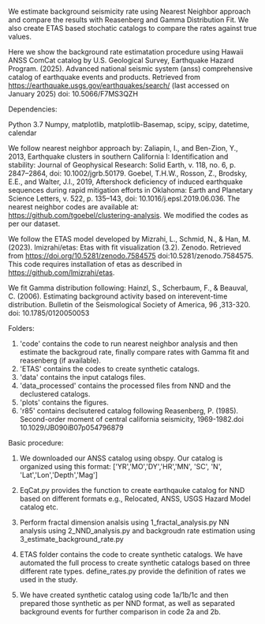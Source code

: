 We estimate background seismicity rate using Nearest Neighbor approach and compare the results with Reasenberg and Gamma Distribution Fit. We also create ETAS based stochatic catalogs to compare the rates against true values. 

Here we show the background rate estimatation procedure using Hawaii ANSS ComCat catalog by U.S. Geological Survey, Earthquake Hazard Program. (2025). Advanced national seismic system (anss) comprehensive catalog of earthquake events and products. Retrieved from https://earthquake.usgs.gov/earthquakes/search/ (last accessed on January 2025) doi: 10.5066/F7MS3QZH 

Dependencies:

Python 3.7 Numpy, matplotlib, matplotlib-Basemap, scipy, scipy, datetime, calendar

We follow nearest neighbor approach by: 
Zaliapin, I., and Ben-Zion, Y., 2013, Earthquake clusters in southern California I: Identification and stability: Journal of Geophysical Research: Solid Earth, v. 118, no. 6, p. 2847–2864, doi: 10.1002/jgrb.50179.
Goebel, T.H.W., Rosson, Z., Brodsky, E.E., and Walter, J.I., 2019, Aftershock deficiency of induced earthquake sequences during rapid mitigation efforts in Oklahoma: Earth and Planetary Science Letters, v. 522, p. 135–143, doi: 10.1016/j.epsl.2019.06.036. The nearest neighbor codes are available at: https://github.com/tgoebel/clustering-analysis. We modified the codes as per our dataset.

We follow the ETAS model developed by Mizrahi, L., Schmid, N., & Han, M. (2023). lmizrahi/etas: Etas with fit visualization (3.2). Zenodo. Retrieved from https://doi.org/10.5281/zenodo.7584575 doi:10.5281/zenodo.7584575. This code requires installation of etas as described in https://github.com/lmizrahi/etas. 

We fit Gamma distribution following: Hainzl, S., Scherbaum, F., & Beauval, C. (2006). Estimating background activity based on interevent-time distribution. Bulletin of the Seismological Society of America, 96 ,313-320. doi: 10.1785/0120050053

Folders:
1. 'code' contains the code to run nearest neighbor analysis and then estimate the backgroud rate, finally compare rates with Gamma fit and reasenberg (if available).
2. 'ETAS' contains the codes to create synthetic catalogs.
3. 'data' contains the input catalogs files.
4. 'data_processed' contains the processed files from NND and the declustered catalogs.
5. 'plots' contains the figures. 
6. 'r85' contains declsutered catalog following Reasenberg, P. (1985). Second-order moment of central california seismicity, 1969-1982.doi 10.1029/JB090iB07p054796879

Basic procedure:

1. We downloaded our ANSS catalog using obspy. Our catalog is organized using this format:
['YR','MO','DY','HR','MN', 'SC', 'N', 'Lat','Lon','Depth','Mag']

2. EqCat.py provides the function to create earthqauke catalog for NND based on different formats e.g., Relocated, ANSS, USGS Hazard Model catalog etc. 

3. Perform fractal dimension analsis using 1_fractal_analysis.py NN analysis using 2_NND_analysis.py and backgroudn rate estimation using 3_estimate_background_rate.py

3. ETAS folder contains the code to create synthetic catalogs. We have automated the full process to create synthetic catalogs based on three different rate types. define_rates.py provide the definition of rates we used in the study. 

4. We have created synthetic catalog using code 1a/1b/1c and then prepared those synthetic as per NND format, as well as separated background events for further comparison in code 2a and 2b. 
